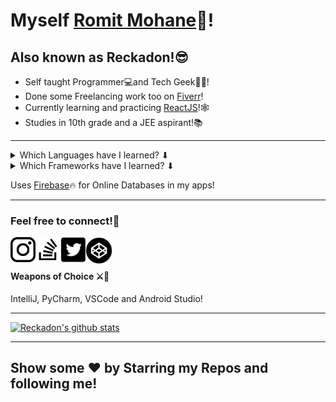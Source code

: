 # Myself <a href='https://github.com/Reckadon'>Romit Mohane</a>👋!
<h2>Also known as Reckadon!😎</h2>

<ul>
<li>Self taught Programmer💻and Tech Geek👨‍💻! </li>
<li>Done some Freelancing work too on <a target="_blank" href='https://www.fiverr.com/reckadon?public_mode=true'>Fiverr</a>!</li>
  <li>Currently learning and practicing <a target="_blank" href='https://reactjs.org/'>ReactJS</a>!🕸</li>
  <li>Studies in 10th grade and a JEE aspirant!📚</li>

</ul>

  <hr/>
<details >
<summary>Which Languages have I learned? ⬇</summary>
<ul>
  <li>Java</li>
  <li>Python</li>
  <li>JavaScript</li>
  <li>C#</li>
  <li>Everyone learns HTML and CSS also 🤣</li>
</ul>
  </details>
  <details >
  <summary>Which Frameworks have I learned? ⬇</summary>
<ul>
  <li>JavaFX</li>
  <li>ReactJS</li>
  <li>Android Native</li>
  <li>Swing</li>
  <li>Unity</li>
</ul></details>

Uses <a target="_blank" href='https://firebase.google.com/'>Firebase</a>🔥 for Online Databases in my apps!<hr/>
### Feel free to connect!💃
  <a target="_blank" href='https://www.instagram.com/its_romit.m/'>
    <img alt='instagram' src='./img/insta.png' align='left' width='40px'>
  </a>
  <a target="_blank" href='https://stackoverflow.com/users/14729894/romit-mohane' width ='40px'>
    <img alt='Stack Overflow' src='./img/stackOverflowBnW.png' align='left' height='40px' width='40px'>
  </a>
  <a target="_blank" href='https://twitter.com/MohaneRomit'>
    <img alt='twitter' src='./img/twitter.jpg' align='left' width='40px'>
  </a>
  <a target="_blank" href='https://codepen.io/reckadon'>
    <img alt='codepen' src='./img/codepen.png' align='left' height='43px'>
  </a>
<br/>
<br>
<h4>Weapons of Choice ⚔🏹</h4>
IntelliJ, PyCharm, VSCode and Android Studio!
<hr>

[![Reckadon's github stats](https://github-readme-stats.vercel.app/api?username=Reckadon&theme=dark)](https://github.com/anuraghazra/github-readme-stats)


<hr/>
<h2>Show some ❤ by Starring my Repos and following me!<h2/>
